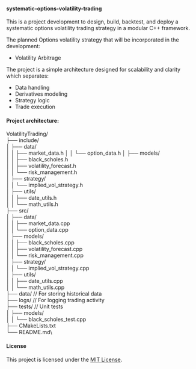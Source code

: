 #### systematic-options-volatility-trading

This is a project development to design, build, backtest, and deploy a systematic options volatility trading strategy in a modular C++ framework. 

The planned Options volatility strategy that will be incorporated in the development:

- Volatility Arbitrage

The project is a simple architecture designed for scalability and clarity which separates:

- Data handling
- Derivatives modeling
- Strategy logic
- Trade execution

#### Project architecture:

VolatilityTrading/\
├── include/\
│   ├── data/\
│   │   ├── market_data.h 
│   │   └── option_data.h
│   ├── models/\
│   │   ├── black_scholes.h\
│   │   ├── volatility_forecast.h\
│   │   └── risk_management.h\
│   ├── strategy/\
│   │   └── implied_vol_strategy.h\
│   ├── utils/\
│   │   ├── date_utils.h\
│   │   └── math_utils.h\
├── src/\
│   ├── data/\
│   │   ├── market_data.cpp\
│   │   └── option_data.cpp\
│   ├── models/\
│   │   ├── black_scholes.cpp\
│   │   ├── volatility_forecast.cpp\
│   │   └── risk_management.cpp\
│   ├── strategy/\
│   │   └── implied_vol_strategy.cpp\
│   ├── utils/\
│   │   ├── date_utils.cpp\
│   │   └── math_utils.cpp\
├── data/          // For storing historical data\
├── logs/          // For logging trading activity\
├── tests/         // Unit tests\
│   ├── models/\
│   │   └── black_scholes_test.cpp\
├── CMakeLists.txt\
└── README.md\
 

#### License
This project is licensed under the [MIT License](https://github.com/manuelmusngi/regime_switching_models/edit/main/LICENSE).

